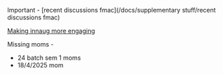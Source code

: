 Important - [recent discussions fmac](/docs/supplementary stuff/recent discussions fmac)

[Making innaug more engaging](https://docs.google.com/document/d/1M_YM8oaRmSlYgdSCRUuvd_43TG71Zfrq1YU4U3ANODI/edit?tab=t.0#heading=h.3bseozjgwj4a)


Missing moms -
- 24 batch sem 1 moms
- 18/4/2025 mom
